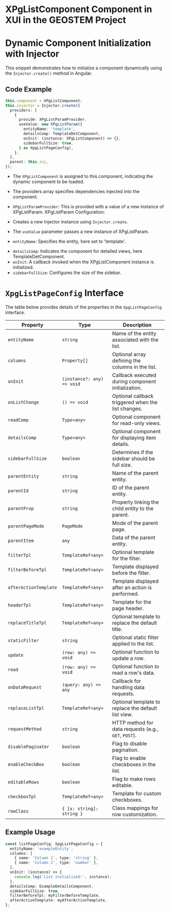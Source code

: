 # XPgListComponent Component in XUI in the GEOSTEM Project

 

# Dynamic Component Initialization with Injector

This snippet demonstrates how to initialize a component dynamically using the `Injector.create()` method in Angular.

## Code Example

```typescript
this.component = XPgListComponent;
this.injector = Injector.create({
  providers: [
    {
      provide: XPgListParamProvider,
      useValue: new XPgListParam({
        entityName: 'template',
        detailsComp: TemplateDetComponent,
        onInit: (instance: XPgListComponent) => {},
        sidebarFullSize: true,
      } as XpgListPageConfig),
    },
  ],
  parent: this.inj,
});
```

+ The <code>XPgListComponent</code> is assigned to this.component, indicating the dynamic component to be loaded.
- The providers array specifies dependencies injected into the component.

- <code>XPgListParamProvider</code>: This is provided with a value of a new instance of XPgListParam.
XPgListParam Configuration:
- Creates a new Injector instance using <code>Injector.create</code>.
- The <code>useValue</code> parameter passes a new instance of XPgListParam.
* <code>entityName</code>: Specifies the entity, here set to 'template'.
- <code>detailsComp</code>: Indicates the component for detailed views, here TemplateDetComponent.
- <code>onInit</code>: A callback invoked when the XPgListComponent instance is initialized.
- <code>sidebarFullSize</code>: Configures the size of the sidebar.
# `XpgListPageConfig` Interface

The table below provides details of the properties in the `XpgListPageConfig` interface.

| **Property**           | **Type**                      | **Description**                                                                 |
|-------------------------|-------------------------------|---------------------------------------------------------------------------------|
| `entityName`           | `string`                     | Name of the entity associated with the list.                                   |
| `columns`              | `Property[]`                 | Optional array defining the columns in the list.                               |
| `onInit`               | `(instance?: any) => void`   | Callback executed during component initialization.                             |
| `onListChange`         | `() => void`                 | Optional callback triggered when the list changes.                             |
| `readComp`             | `Type<any>`                 | Optional component for read-only views.                                        |
| `detailsComp`          | `Type<any>`                 | Optional component for displaying item details.                                |
| `sidebarFullSize`      | `boolean`                   | Determines if the sidebar should be full size.                                 |
| `parentEntity`         | `string`                    | Name of the parent entity.                                                     |
| `parentId`             | `string`                    | ID of the parent entity.                                                       |
| `parentProp`           | `string`                    | Property linking the child entity to the parent.                               |
| `parentPageMode`       | `PageMode`                  | Mode of the parent page.                                                       |
| `parentItem`           | `any`                       | Data of the parent entity.                                                     |
| `filterTpl`            | `TemplateRef<any>`          | Optional template for the filter.                                              |
| `filterBeforeTpl`      | `TemplateRef<any>`          | Template displayed before the filter.                                          |
| `afterActionTemplate`  | `TemplateRef<any>`          | Template displayed after an action is performed.                               |
| `headerTpl`            | `TemplateRef<any>`          | Template for the page header.                                                  |
| `replaceTitleTpl`      | `TemplateRef<any>`          | Optional template to replace the default title.                                |
| `staticFilter`         | `string`                    | Optional static filter applied to the list.                                    |
| `update`               | `(row: any) => void`        | Optional function to update a row.                                             |
| `read`                 | `(row: any) => void`        | Optional function to read a row's data.                                        |
| `onDataRequest`        | `(query: any) => any`       | Callback for handling data requests.                                           |
| `replaceListTpl`       | `TemplateRef<any>`          | Optional template to replace the default list view.                            |
| `requestMethod`        | `string`                    | HTTP method for data requests (e.g., `GET`, `POST`).                           |
| `disablePaginator`     | `boolean`                   | Flag to disable pagination.                                                    |
| `enableCheckBox`       | `boolean`                   | Flag to enable checkboxes in the list.                                         |
| `editableRows`         | `boolean`                   | Flag to make rows editable.                                                    |
| `checkboxTpl`          | `TemplateRef<any>`          | Template for custom checkboxes.                                                |
| `rowClass`             | `{ [x: string]: string }`   | Class mappings for row customization.                                          |

## Example Usage

```typescript
const listPageConfig: XpgListPageConfig = {
  entityName: 'exampleEntity',
  columns: [
    { name: 'Column 1', type: 'string' },
    { name: 'Column 2', type: 'number' },
  ],
  onInit: (instance) => {
    console.log('List initialized:', instance);
  },
  detailsComp: ExampleDetailsComponent,
  sidebarFullSize: true,
  filterBeforeTpl: myFilterBeforeTemplate,
  afterActionTemplate: myAfterActionTemplate,
};
